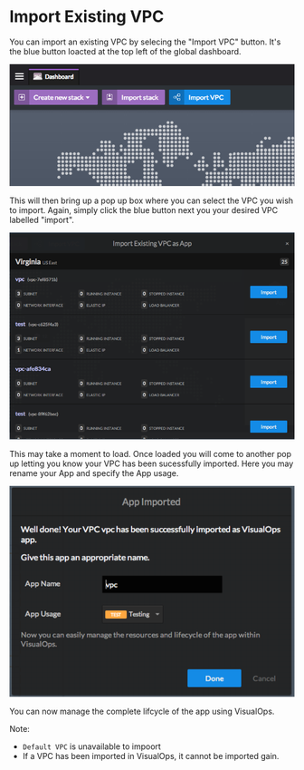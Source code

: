 # Import Existing VPC

You can import an existing VPC by selecing the "Import VPC" button. It's the blue button loacted at the top left of the global dashboard.

![](https://raw.githubusercontent.com/MadeiraCloud/docs-image/master/import%20vpc.png)

This will then bring up a pop up box where you can select the VPC you wish to import. Again, simply click the blue button next you your desired VPC labelled "import".

![](https://raw.githubusercontent.com/MadeiraCloud/docs-image/master/import%20VPC-2.png)

This may take a moment to load. Once loaded you will come to another pop up letting you know your VPC has been sucessfully imported.
Here you may rename your App and specify the App usage.

![](https://raw.githubusercontent.com/MadeiraCloud/docs-image/master/importvpc-3.png)

You can now manage the complete lifcycle of the app using VisualOps.

Note:
- `Default VPC` is unavailable to impoort
- If a VPC has been imported in VisualOps, it cannot be imported gain.

